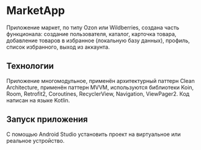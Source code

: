 # MarketApp
Приложение маркет, по типу Ozon или Wildberries, создана часть функционала: создание пользователя, каталог, карточка товара, добавление товаров в избранное (локальную базу данных), профиль, список избранного, выход из аккаунта.
## Технологии
Приложение многомодульное, применён архитектурный паттерн Clean Architecture, применён паттерн MVVM, используются библиотеки Koin, Room, Retrofit2, Coroutines, RecyclerView, Navigation, ViewPager2. Код написан на языке Kotlin.

## Запуск приложения
С помощью Android Studio установить проект на виртуальное или реальное устройство.
